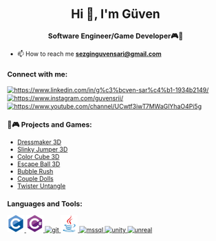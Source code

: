 <h1 align="center">Hi 👋, I'm Güven</h1>
<h3 align="center">Software Engineer/Game Developer🎮🧩</h3>

- 📫 How to reach me **sezginguvensari@gmail.com**

<h3 align="left">Connect with me:</h3>
<p align="left">
<a href="https://linkedin.com/in/g%c3%bcven-sar%c4%b1-1934b2149/" target="blank"><img align="center" src="https://raw.githubusercontent.com/rahuldkjain/github-profile-readme-generator/master/src/images/icons/Social/linked-in-alt.svg" alt="https://www.linkedin.com/in/g%c3%bcven-sar%c4%b1-1934b2149/" height="30" width="40" /></a>
<a href="https://www.instagram.com/guvensrii/" target="blank"><img align="center" src="https://raw.githubusercontent.com/rahuldkjain/github-profile-readme-generator/master/src/images/icons/Social/instagram.svg" alt="https://www.instagram.com/guvensrii/" height="30" width="40" /></a>
<a href="https://www.youtube.com/channel/UCwtf3iwT7MWaGlYhaO4Pi5g" target="blank"><img align="center" src="https://raw.githubusercontent.com/rahuldkjain/github-profile-readme-generator/master/src/images/icons/Social/youtube.svg" alt="https://www.youtube.com/channel/UCwtf3iwT7MWaGlYhaO4Pi5g" height="30" width="40" /></a>
</p>

<h3 align="left">  🚀🎮 Projects and Games:</h3>
<p align="left">

- [Dressmaker 3D](https://play.google.com/store/apps/details?id=com.ModaGames.Dressmaker3D&hl=tr&gl=US)
- [Slinky Jumper 3D](https://play.google.com/store/apps/details?id=com.ITCPLAY.SlinkyJumper3D&hl=tr&gl=US)
- [Color Cube 3D](https://play.google.com/store/apps/details?id=com.ITCPLAY.ColorCube3D&hl=tr&gl=US)
- [Escape Ball 3D](https://play.google.com/store/apps/details?id=com.ITCPLAY.EscapeBall3D&hl=tr&gl=US)
- [Bubble Rush](https://play.google.com/store/apps/details?id=com.ModaGames.BubbleRush&hl=tr&gl=US)
- [Couple Dolls](https://play.google.com/store/apps/details?id=com.ModaGames.CoupleDolls&hl=tr&gl=US)
- [Twister Untangle](https://play.google.com/store/apps/details?id=com.ModaGames.TwisterUntangle&hl=tr&gl=US)




<h3 align="left">Languages and Tools:</h3>
<p align="left"> <a href="https://www.cprogramming.com/" target="_blank" rel="noreferrer"> <img src="https://raw.githubusercontent.com/devicons/devicon/master/icons/c/c-original.svg" alt="c" width="40" height="40"/> </a> <a href="https://www.w3schools.com/cs/" target="_blank" rel="noreferrer"> <img src="https://raw.githubusercontent.com/devicons/devicon/master/icons/csharp/csharp-original.svg" alt="csharp" width="40" height="40"/> </a> <a href="https://git-scm.com/" target="_blank" rel="noreferrer"> <img src="https://www.vectorlogo.zone/logos/git-scm/git-scm-icon.svg" alt="git" width="40" height="40"/> </a> <a href="https://www.java.com" target="_blank" rel="noreferrer"> <img src="https://raw.githubusercontent.com/devicons/devicon/master/icons/java/java-original.svg" alt="java" width="40" height="40"/> </a> <a href="https://www.microsoft.com/en-us/sql-server" target="_blank" rel="noreferrer"> <img src="https://www.svgrepo.com/show/303229/microsoft-sql-server-logo.svg" alt="mssql" width="40" height="40"/> </a> <a href="https://unity.com/" target="_blank" rel="noreferrer"> <img src="https://www.vectorlogo.zone/logos/unity3d/unity3d-icon.svg" alt="unity" width="40" height="40"/> </a> <a href="https://unrealengine.com/" target="_blank" rel="noreferrer"> <img src="https://raw.githubusercontent.com/kenangundogan/fontisto/036b7eca71aab1bef8e6a0518f7329f13ed62f6b/icons/svg/brand/unreal-engine.svg" alt="unreal" width="40" height="40"/> </a> </p>
